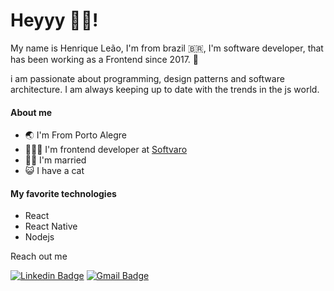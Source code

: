 # Heyyy ✌🏻!

My name is Henrique Leão, I'm from brazil 🇧🇷, I'm software developer, that has been working as a Frontend since 2017.  🚀

i am passionate about programming, design patterns and software architecture. I am always keeping up to date with the trends in the js world.

#### About me

- 🌏  I'm From Porto Alegre
- 🧑🏻‍💻  I'm frontend developer at [Softvaro](https://softvaro.com.br/)
- 👩🏻  I'm married
- 😺  I have a cat

#### My favorite technologies

- React
- React Native
- Nodejs

Reach out me

[![Linkedin Badge](https://img.shields.io/badge/-Henrique%20Leão-3e65cf?style=flat-square&logo=Linkedin&logoColor=white&link=https://www.linkedin.com/in/diego-schell-fernandes/)](https://www.linkedin.com/in/henrique-braga) 
[![Gmail Badge](https://img.shields.io/badge/-hbragaleao@gmail.com-c71610?style=flat-square&logo=Gmail&logoColor=white&link=mailto:hbragaleao@gmail.com)](mailto:hbragaleao@gmail.com)
